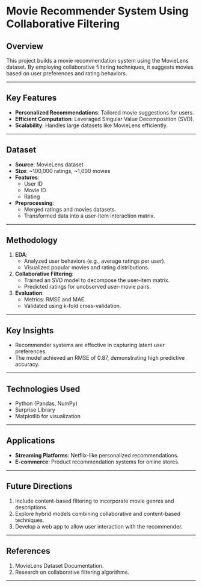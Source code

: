 # Movie Recommender System Using Collaborative Filtering

## Overview
This project builds a movie recommendation system using the MovieLens dataset. By employing collaborative filtering techniques, it suggests movies based on user preferences and rating behaviors.

---

## Key Features
- **Personalized Recommendations**: Tailored movie suggestions for users.
- **Efficient Computation**: Leveraged Singular Value Decomposition (SVD).
- **Scalability**: Handles large datasets like MovieLens efficiently.

---

## Dataset
- **Source**: MovieLens dataset
- **Size**: ~100,000 ratings, ~1,000 movies
- **Features**:
  - User ID
  - Movie ID
  - Rating
- **Preprocessing**:
  - Merged ratings and movies datasets.
  - Transformed data into a user-item interaction matrix.

---

## Methodology
1. **EDA**:
   - Analyzed user behaviors (e.g., average ratings per user).
   - Visualized popular movies and rating distributions.
2. **Collaborative Filtering**:
   - Trained an SVD model to decompose the user-item matrix.
   - Predicted ratings for unobserved user-movie pairs.
3. **Evaluation**:
   - Metrics: RMSE and MAE.
   - Validated using k-fold cross-validation.

---

## Key Insights
- Recommender systems are effective in capturing latent user preferences.
- The model achieved an RMSE of 0.87, demonstrating high predictive accuracy.

---

## Technologies Used
- Python (Pandas, NumPy)
- Surprise Library
- Matplotlib for visualization

---

## Applications
- **Streaming Platforms**: Netflix-like personalized recommendations.
- **E-commerce**: Product recommendation systems for online stores.

---

## Future Directions
1. Include content-based filtering to incorporate movie genres and descriptions.
2. Explore hybrid models combining collaborative and content-based techniques.
3. Develop a web app to allow user interaction with the recommender.

---

## References
1. MovieLens Dataset Documentation.
2. Research on collaborative filtering algorithms.

---
